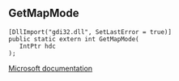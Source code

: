 ## GetMapMode

```
[DllImport("gdi32.dll", SetLastError = true)]
public static extern int GetMapMode(
   IntPtr hdc
);
```

[Microsoft documentation](https://docs.microsoft.com/en-us/windows/win32/api/wingdi/nf-wingdi-getmapmode)
